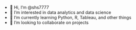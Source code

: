 - 👋 Hi, I’m @shs7777
- 👀 I’m interested in data analytics and data science
- 🌱 I’m currently learning Python, R, Tableau, and other things
- 💞️ I’m looking to collaborate on projects  


<!---
shs7777/shs7777 is a ✨ special ✨ repository because its `README.md` (this file) appears on your GitHub profile.
You can click the Preview link to take a look at your changes.
--->
